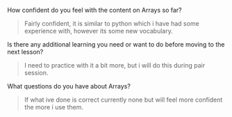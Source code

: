 How confident do you feel with the content on Arrays so far?
> Fairly confident, it is similar to python which i have had some experience with, however its some new vocabulary.

Is there any additional learning you need or want to do before moving to the next lesson?
> I need to practice with it a bit more, but i will do this during pair session.

What questions do you have about Arrays?
> If what ive done is correct currently none but will feel more confident the more i use them.
